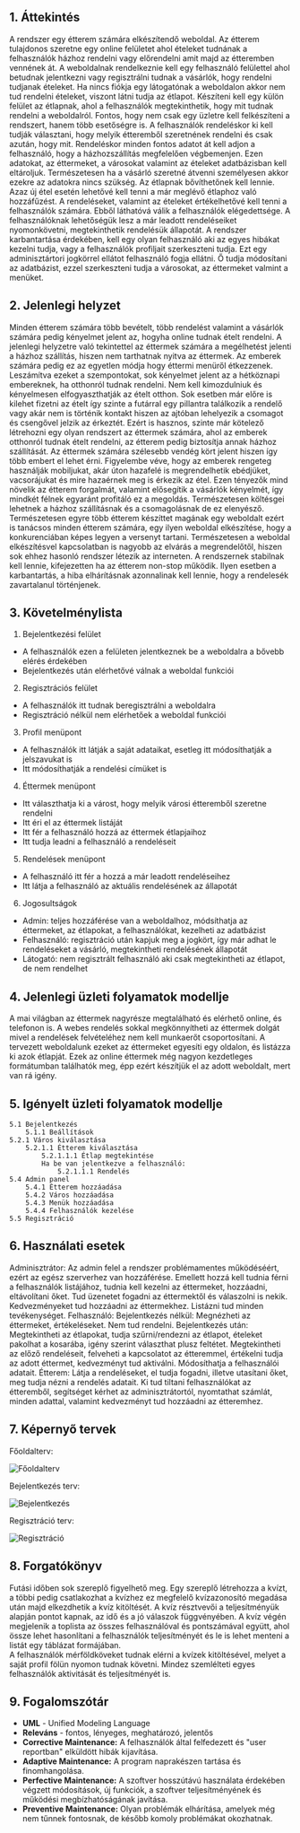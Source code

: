 ## 1. Áttekintés

A rendszer egy étterem számára elkészítendő weboldal. Az étterem tulajdonos szeretne egy online felületet ahol ételeket tudnának a felhasználók házhoz rendelni vagy előrendelni amit majd az étteremben vennének át. A weboldalnak rendelkeznie kell egy felhasználó felülettel ahol betudnak jelentkezni vagy regisztrálni tudnak a vásárlók, hogy rendelni tudjanak ételeket. Ha nincs fiókja egy látogatónak a weboldalon akkor nem tud rendelni ételeket, viszont látni tudja az étlapot. Készíteni kell egy külön felület az étlapnak, ahol a felhasználók megtekinthetik, hogy mit tudnak rendelni a weboldalról. Fontos, hogy nem csak egy üzletre kell felkészíteni a rendszert, hanem több esetőségre is. A felhasználók rendeléskor ki kell tudják választani, hogy melyik étteremből szeretnének rendelni és csak azután, hogy mit. Rendeléskor minden fontos adatot át kell adjon a felhasználó, hogy a házhozszállítás megfelelően végbemenjen. Ezen adatokat, az éttermeket, a városokat valamint az ételeket adatbázisban kell eltároljuk. Természetesen ha a vásárló szeretné átvenni személyesen akkor ezekre az adatokra nincs szükség. Az étlapnak bővíthetőnek kell lennie. Azaz új étel esetén lehetővé kell tenni a már meglévő étlaphoz való hozzáfűzést. A rendeléseket, valamint az ételeket értékelhetővé kell tenni a felhasználók számára. Ebből láthatóvá válik a felhasználók elégedettsége. A felhasználóknak lehetőségük lesz a már leadott rendeléseiket nyomonkövetni, megtekinthetik rendelésük állapotát. A rendszer karbantartása érdekében, kell egy olyan felhasználó aki az egyes hibákat kezelni tudja, vagy a felhasználók profiljait szerkeszteni tudja. Ezt egy adminisztártori jogkörrel ellátot felhasználó fogja ellátni. Ő tudja módosítani az adatbázist, ezzel szerkeszteni tudja a városokat, az éttermeket valmint a menüket.

## 2. Jelenlegi helyzet

Minden étterem számára több bevételt, több rendelést valamint a vásárlók számára pedig kényelmet jelent az, hogyha online tudnak ételt rendelni. A jelenlegi helyzetre való tekintettel az éttermek számára a megélhetést jelenti a házhoz szállítás, hiszen nem tarthatnak nyitva az éttermek. Az emberek számára pedig ez az egyetlen módja hogy éttermi menüről étkezzenek. Leszámítva ezeket a szempontokat, sok kényelmet jelent az a hétköznapi embereknek, ha otthonról tudnak rendelni. Nem kell kimozdulniuk és kényelmesen elfogyaszthatják az ételt otthon. Sok esetben már előre is kilehet fizetni az ételt így szinte a futárral egy pillantra találkozik a rendelő vagy akár nem is történik kontakt hiszen az ajtóban lehelyezik a csomagot és csengővel jelzik az érkeztét. Ezért is hasznos, szinte már kötelező létrehozni egy olyan rendszert az éttermek számára, ahol az emberek otthonról tudnak ételt rendelni, az étterem pedig biztosítja annak házhoz szállítását. Az éttermek számára szélesebb vendég kört jelent hiszen így több embert el lehet érni. Figyelembe véve, hogy az emberek rengeteg használják mobiljukat, akár úton hazafelé is megrendelhetik ebédjüket, vacsorájukat és mire hazaérnek meg is érkezik az étel. Ezen tényezők mind növelik az étterem forgalmát, valamint elősegítik a vásárlók kényelmét, így mindkét félnek egyaránt profitáló ez a megoldás. Természetesen költésgei lehetnek a házhoz szállításnak és a csomagolásnak de ez elenyésző. Természetesen egyre több étterem készíttet magának egy weboldalt ezért is tanácsos minden étterem számára, egy ilyen weboldal elkészítése, hogy a konkurenciában képes legyen a versenyt tartani. Természetesen a weboldal elkészítésvel kapcsolatban is nagyobb az elvárás a megrendelőtől, hiszen sok ehhez hasonló rendszer létezik az interneten. A rendszernek stabilnak kell lennie, kifejezetten ha az étterem non-stop működik. Ilyen esetben a karbantartás, a hiba elhárításnak azonnalinak kell lennie, hogy a rendelesék zavartalanul történjenek.

## 3. Követelménylista 

1. Bejelentkezési felület
* A felhasználók ezen a felületen jelentkeznek be a weboldalra a bővebb elérés érdekében
* Bejelentkezés után elérhetővé válnak a weboldal funkciói
2. Regisztrációs felület
* A felhasználók itt tudnak beregisztrálni a weboldalra
* Regisztráció nélkül nem elérhetőek a weboldal funkciói
3. Profil menüpont
* A felhasználók itt látják a saját adataikat, esetleg itt módosíthatják a jelszavukat is
* Itt módosíthatják a rendelési címüket is
4. Éttermek menüpont
* Itt választhatja ki a várost, hogy melyik városi étteremből szeretne rendelni
* Itt éri el az éttermek listáját
* Itt fér a felhasználó hozzá az éttermek étlapjaihoz
* Itt tudja leadni a felhasználó a rendeléseit
5. Rendelések menüpont
* A felhasználó itt fér a hozzá a már leadott rendeléseihez
* Itt látja a felhasználó az aktuális rendelésének az állapotát
6. Jogosultságok
* Admin: teljes hozzáférése van a weboldalhoz, módsíthatja az éttermeket, az étlapokat, a felhasználókat, kezelheti az adatbázist
* Felhasználó: regisztráció után kapjuk meg a jogkört, így már adhat le rendeléseket a vásárló, megtekintheti rendelésének állapotát
* Látogató: nem regisztrált felhasználó aki csak megtekintheti az étlapot, de nem rendelhet

## 4. Jelenlegi üzleti folyamatok modellje

A mai világban az éttermek nagyrésze megtalálható és elérhető online, és telefonon is. A webes rendelés sokkal megkönnyítheti az éttermek dolgát mivel a rendelések felvételéhez nem kell munkaerőt csoportosítani. A tervezett weboldalunk ezeket az éttermeket egyesíti egy oldalon, és listázza ki azok étlapját. Ezek az online éttermek még nagyon kezdetleges formátumban találhatók meg, épp ezért készítjük el az adott weboldalt, mert van rá igény.

## 5. Igényelt üzleti folyamatok modellje

    5.1 Bejelentkezés
        5.1.1 Beállítások
    5.2.1 Város kiválasztása
        5.2.1.1 Étterem kiválasztása
            5.2.1.1.1 Étlap megtekintése
            Ha be van jelentkezve a felhasználó:
                5.2.1.1.1 Rendelés
    5.4 Admin panel
        5.4.1 Étterem hozzáadása
        5.4.2 Város hozzáadása
        5.4.3 Menük hozzáadása
        5.4.4 Felhasználók kezelése
    5.5 Regisztráció


## 6. Használati esetek

Adminisztrátor: Az admin felel a rendszer problémamentes működéséért, ezért az egész szerverhez van hozzáférése. Emellett hozzá kell tudnia férni a felhasználók listájához, tudnia kell kezelni az éttermeket, hozzáadni, eltávolítani őket. Tud üzenetet fogadni az éttermektől és válaszolni is nekik. Kedvezményeket tud hozzáadni az éttermekhez. Listázni tud minden tevékenységet.
Felhasználó: Bejelentkezés nélkül: Megnézheti az éttermeket, értékeléseket. Nem tud rendelni.
Bejelentkezés után: Megtekintheti az étlapokat, tudja szűrni/rendezni az étlapot, ételeket pakolhat a kosarába, igény szerint választhat plusz feltétet. Megtekintheti az előző rendeléseit, felveheti a kapcsolatot az étteremmel, értékelni tudja az adott éttermet, kedvezményt tud aktiválni. Módosíthatja a felhasználói adatait.
Étterem: Látja a rendeléseket, el tudja fogadni, illetve utasítani őket, meg tudja nézni a rendelés adatait. Ki tud tiltani felhasználókat az étteremből, segítséget kérhet az adminisztrátortól, nyomtathat számlát, minden adattal, valamint kedvezményt tud hozzáadni az étteremhez. 

## 7. Képernyő tervek

Főoldalterv:

![Főoldalterv](../Dokumentacio/Képek/Főoldal.png)

Bejelentkezés terv:

![Bejelentkezés](../Dokumentacio/Képek/Bejelentkezés.png)

Regisztráció terv:

![Regisztráció](../Dokumentacio/Képek/Regisztráció.png)


## 8. Forgatókönyv

Futási időben sok szereplő figyelhető meg. Egy szereplő létrehozza a kvízt, a többi pedig csatlakozhat a kvízhez ez megfelelő kvízazonosító megadása után majd elkezdhetik a kvíz kitöltését. A kvíz résztvevői a teljesítményük alapján pontot kapnak, az idő és a jó válaszok függvényében. A kvíz végén megjelenik a toplista az összes felhasználóval és pontszámával együtt, ahol össze lehet hasonlítani a felhasználók teljesítményét és le is lehet menteni a listát egy táblázat formájában. <br>
A felhasználók mérföldköveket tudnak elérni a kvízek kitöltésével, melyet a saját profil fölün nyomon tudnak követni. Mindez szemlélteti egyes felhasználók aktivitását és teljesítményét is.

## 9. Fogalomszótár

- **UML** - Unified Modeling Language
- **Releváns** - fontos, lényeges, meghatározó, jelentős
- **Corrective Maintenance:** A felhasználók által felfedezett és "user reportban"
elküldött hibák kijavítása.
- **Adaptive Maintenance:** A program naprakészen tartása és finomhangolása.
- **Perfective Maintenance:** A szoftver hosszútávú használata érdekében végzett
módosítások, új funkciók, a szoftver teljesítményének és működési
megbízhatóságának javítása.
- **Preventive Maintenance:** Olyan problémák elhárítása, amelyek még nem
tűnnek fontosnak, de később komoly problémákat okozhatnak.